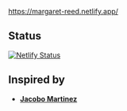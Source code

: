https://margaret-reed.netlify.app/


## Status

[![Netlify Status](https://api.netlify.com/api/v1/badges/14c2e488-2940-4f52-b05e-34e53c4d4a15/deploy-status)](https://app.netlify.com/sites/margaret-reed/deploys)

## Inspired by

- [**Jacobo Martinez**](https://github.com/cobidev)
